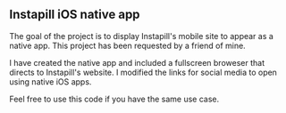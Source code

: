## Instapill iOS native app

The goal of the project is to display Instapill's mobile site to appear as a native app. This project has been requested by a friend of mine.

I have created the native app and included a fullscreen broweser that directs to Instapill's website. I modified the links for social media to open using native iOS apps.

Feel free to use this code if you have the same use case.
